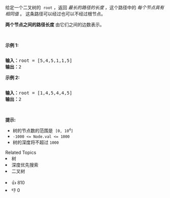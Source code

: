 <p>给定一个二叉树的
 <meta charset="UTF-8" />&nbsp;<code>root</code>&nbsp;，返回&nbsp;<em>最长的路径的长度</em> ，这个路径中的&nbsp;<em>每个节点具有相同值</em>&nbsp;。 这条路径可以经过也可以不经过根节点。</p>

<p><strong>两个节点之间的路径长度</strong>&nbsp;由它们之间的边数表示。</p>

<p>&nbsp;</p>

<p><strong>示例 1:</strong></p>

<p><img alt="" src="https://assets.leetcode.com/uploads/2020/10/13/ex1.jpg" /></p>

<pre>
<strong>输入：</strong>root = [5,4,5,1,1,5]
<strong>输出：</strong>2
</pre>

<p><strong>示例 2:</strong></p>

<p><img alt="" src="https://assets.leetcode.com/uploads/2020/10/13/ex2.jpg" /></p>

<pre>
<strong>输入：</strong>root = [1,4,5,4,4,5]
<strong>输出：</strong>2
</pre>

<p>&nbsp;</p>

<p><strong>提示:</strong></p>

<ul> 
 <li>树的节点数的范围是
  <meta charset="UTF-8" />&nbsp;<code>[0, 10<sup>4</sup>]</code>&nbsp;</li> 
 <li><code>-1000 &lt;= Node.val &lt;= 1000</code></li> 
 <li>树的深度将不超过 <code>1000</code>&nbsp;</li> 
</ul>

<div><div>Related Topics</div><div><li>树</li><li>深度优先搜索</li><li>二叉树</li></div></div><br><div><li>👍 810</li><li>👎 0</li></div>